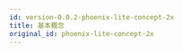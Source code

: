 ```yaml
---
id: version-0.0.2-phoenix-lite-concept-2x
title: 基本概念
original_id: phoenix-lite-concept-2x
---
```


